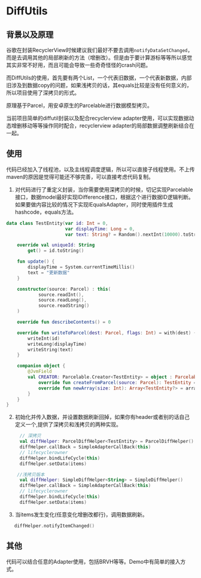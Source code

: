 # DiffUtils

## 背景以及原理

谷歌在封装RecyclerView时候建议我们最好不要去调用`notifyDataSetChanged`，而是去调用其他的局部刷新的方法（增删改）。但是由于要计算游标等等所以感觉其实非常不好用，而且可能会导致一些奇奇怪怪的crash问题。

而DiffUtils的使用，首先要有两个List，一个代表旧数据，一个代表新数据，内部旧涉及到数据copy的问题，如果浅拷贝的话，其equals比较是没有任何意义的，所以项目使用了深拷贝的形式。

原理基于Parcel，用安卓原生的Parcelable进行数据模型拷贝。

当前项目简单的diffutil封装以及配合recyclerview adapter使用，可以实现数据动态增删移动等等操作同时配合，recyclerview adapter的局部数据调整刷新结合在一起。

## 使用

代码已经加入了线程池，以及主线程调度逻辑，所以可以直接子线程使用。不上传maven的原因是觉得可能还不够完善，可以直接考虑代码复制。

1. 对代码进行了重定义封装，当你需要使用深拷贝的时候，切记实现Parcelable接口，数据model最好实现IDifference接口，根据这个进行数据ID逻辑判断。如果要做内容比较的情况下实现IEqualsAdapter，同时使用插件生成hashcode，equals方法。
   

```kotlin
data class TestEntity(var id: Int = 0,
                      var displayTime: Long = 0,
                      var text: String? = Random().nextInt(10000).toString()) : Parcelable, IDifference, IEqualsAdapter {

    override val uniqueId: String
        get() = id.toString()

    fun update() {
        displayTime = System.currentTimeMillis()
        text = "更新数据"
    }

    constructor(source: Parcel) : this(
            source.readInt(),
            source.readLong(),
            source.readString()
    )

    override fun describeContents() = 0

    override fun writeToParcel(dest: Parcel, flags: Int) = with(dest) {
        writeInt(id)
        writeLong(displayTime)
        writeString(text)
    }

    companion object {
        @JvmField
        val CREATOR: Parcelable.Creator<TestEntity> = object : Parcelable.Creator<TestEntity> {
            override fun createFromParcel(source: Parcel): TestEntity = TestEntity(source)
            override fun newArray(size: Int): Array<TestEntity?> = arrayOfNulls(size)
        }
    }
}
```

2. 初始化并传入数据，并设置数据刷新回掉，如果你有header或者别的话自己定义一个,提供了深拷贝和浅拷贝的两种实现。

```kotlin
     // 深拷贝
     val diffHelper: ParcelDiffHelper<TestEntity> = ParcelDiffHelper()
     diffHelper.callBack = SimpleAdapterCallBack(this)
     // lifecyclerowner 
     diffHelper.bindLifeCycle(this)
     diffHelper.setData(items)
```

```kotlin
    //浅拷贝版本
     val diffHelper: SimpleDiffHelper<String> = SimpleDiffHelper()
     diffHelper.callBack = SimpleAdapterCallBack(this)
     // lifecyclerowner 
     diffHelper.bindLifeCycle(this)
     diffHelper.setData(items)
```

3. 当items发生变化(任意变化增删改都行)，调用数据刷新。

```kotlin
   diffHelper.notifyItemChanged()
```

## 其他

代码可以结合任意的Adapter使用，包括BRVH等等。Demo中有简单的接入方式。